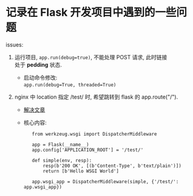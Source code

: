 记录在 Flask 开发项目中遇到的一些问题  
=  

issues:  

1. 运行项目, `app.run(debug=true)`, 不能处理 POST 请求, 此时链接  
   处于 **pedding** 状态.  
   * 启动命令修改:  
     `app.run(debug=True, threaded=True)`  

2. nginx 中 location 指定 /test/ 时, 希望跳转到 flask 的 app.route("/").  
   * [解决文章](https://stackoverflow.com/questions/18967441/add-a-prefix-to-all-flask-routes)  

   * 核心内容:  

            from werkzeug.wsgi import DispatcherMiddleware

            app = Flask(__name__)
            app.config['APPLICATION_ROOT'] = '/test/'

            def simple(env, resp):
                resp(b'200 OK', [(b'Content-Type', b'text/plain')])
                return [b'Hello WSGI World']

            app.wsgi_app = DispatcherMiddleware(simple, {'/test/': app.wsgi_app})

